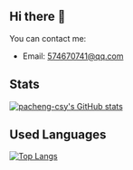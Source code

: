## Hi there 👋

<!--
**pacheng-csy/pacheng-csy** is a ✨ _special_ ✨ repository because its `README.md` (this file) appears on your GitHub profile.

Here are some ideas to get you started:

- 🔭 I’m currently working on ...
- 🌱 I’m currently learning ...
- 👯 I’m looking to collaborate on ...
- 🤔 I’m looking for help with ...
- 💬 Ask me about ...
- 📫 How to reach me: ...
- 😄 Pronouns: ...
- ⚡ Fun fact: ...
-->
You can contact me:

- Email: 574670741@qq.com


## Stats

[![pacheng-csy's GitHub stats](https://github-readme-stats.vercel.app/api?username=pacheng-csy&show_icons=true&theme=merko&hide_rank=true)](https://github.com/anuraghazra/github-readme-stats)


## Used Languages

[![Top Langs](https://github-readme-stats.vercel.app/api?username=pacheng-csy&show_icons=true&theme=merko&hide_rank=true)](https://github.com/anuraghazra/github-readme-stats)

